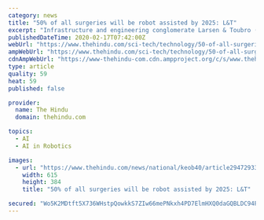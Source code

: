```yaml
---
category: news
title: "50% of all surgeries will be robot assisted by 2025: L&T"
excerpt: "Infrastructure and engineering conglomerate Larsen & Toubro (L&T) expects almost 50% of all surgeries to be robot-assisted by 2025, as Artificial Intelligence (AI) makes robots precise enough to facilitate complex surgeries, the company said on Monday. The L&T Technology Services Limited (LTTS) organised an ‘Experience Walk-through’ as part ..."
publishedDateTime: 2020-02-17T07:42:00Z
webUrl: "https://www.thehindu.com/sci-tech/technology/50-of-all-surgeries-will-be-robot-assisted-by-2025-lt/article30840897.ece"
ampWebUrl: "https://www.thehindu.com/sci-tech/technology/50-of-all-surgeries-will-be-robot-assisted-by-2025-lt/article30840897.ece/amp/"
cdnAmpWebUrl: "https://www-thehindu-com.cdn.ampproject.org/c/s/www.thehindu.com/sci-tech/technology/50-of-all-surgeries-will-be-robot-assisted-by-2025-lt/article30840897.ece/amp/"
type: article
quality: 59
heat: 59
published: false

provider:
  name: The Hindu
  domain: thehindu.com

topics:
  - AI
  - AI in Robotics

images:
  - url: "https://www.thehindu.com/news/national/keob40/article29472933.ece/ALTERNATES/LANDSCAPE_615/ARTIFICIAL-INTELLIGENCE"
    width: 615
    height: 384
    title: "50% of all surgeries will be robot assisted by 2025: L&T"

secured: "Wo5K2MDtft5X736WHstpQowkkS7ZIw66mePNkxh4PD7ElmHXQ0daGQBLDC94Pn5y2bAdNN/PE2EDgyhGt2ezY0wJOx2at2VxFSBumCPjtbcwyQ4JyplA/7v8AM+RL3+5TGeGNqRnAQTkGQzwl3rbv1Dl9yUb9gPuO1CXL3jFNIv1P3C3zwXBOMo6cZzD6s/VQF/OudS8IrEuI722YB2aY40UFaOTpUOHKTkklBjYVwpbRH0dEyVEUnwiqB/cCxW2C/Z3M74e+z2a10xgYSHouZu+C6raJ92UHbkrSydwgekTzqJSC3aQzjam/rU44DvY;yBzpsalUoAK4MArG5KylCw=="
---
```


